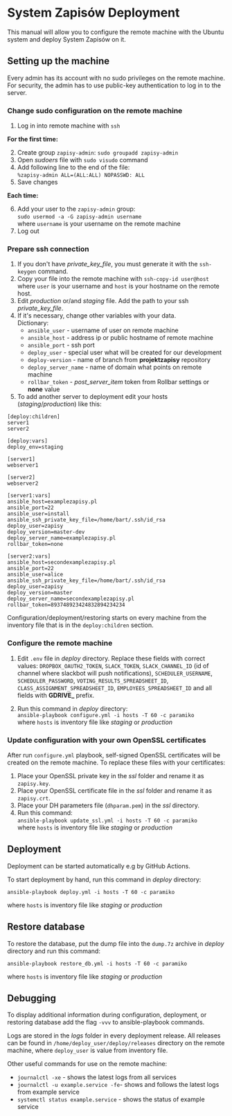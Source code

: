 # System Zapisów Deployment

This manual will allow you to configure the remote machine with the Ubuntu system and deploy System Zapisów on it. 

## Setting up the machine

Every admin has its account with no sudo privileges on the remote machine. For security, the admin has to use public-key authentication to log in to the server.

### Change sudo configuration on the remote machine

1. Log in into remote machine with `ssh`

__For the first time:__

2. Create group `zapisy-admin`: `sudo groupadd zapisy-admin`
3. Open *sudoers* file with `sudo visudo` command
4. Add following line to the end of the file:\
`%zapisy-admin ALL=(ALL:ALL) NOPASSWD: ALL`
5. Save changes

__Each time:__

6. Add your user to the `zapisy-admin` group:\
`sudo usermod -a -G zapisy-admin username`\
where `username` is your username on the remote machine
8. Log out


### Prepare ssh connection

1. If you don't have *private_key_file*, you must generate it with the `ssh-keygen` command.
2. Copy your file into the remote machine with `ssh-copy-id user@host`\
where `user` is your username and `host` is your hostname on the remote host.
3. Edit *production* or/and *staging* file. Add the path to your ssh *private_key_file*.
4. If it's necessary, change other variables with your data. \
	Dictionary:
	- `ansible_user` - username of user on remote machine
	- `ansible_host` - address ip or public hostname of remote machine
	- `ansible_port` - ssh port
	- `deploy_user` - special user what will be created for our development
	- `deploy-version` - name of branch from __projektzapisy__ repository
	- `deploy_server_name` - name of domain what points on remote machine
	- `rollbar_token` - *post_server_item* token from Rollbar settings or __none__ value
5. To add another server to deployment edit your hosts (*staging*/*production*) like this:

```
[deploy:children]
server1
server2

[deploy:vars]
deploy_env=staging

[server1]
webserver1

[server2]
webserver2

[server1:vars]
ansible_host=examplezapisy.pl
ansible_port=22
ansible_user=install
ansible_ssh_private_key_file=/home/bart/.ssh/id_rsa
deploy_user=zapisy
deploy_version=master-dev
deploy_server_name=examplezapisy.pl
rollbar_token=none

[server2:vars]
ansible_host=secondexamplezapisy.pl
ansible_port=22
ansible_user=alice
ansible_ssh_private_key_file=/home/bart/.ssh/id_rsa
deploy_user=zapisy
deploy_version=master
deploy_server_name=secondexamplezapisy.pl
rollbar_token=893748923424832894234234
```
 Configuration/deployment/restoring starts on every machine from the inventory file that is in the `deploy:children` section.

### Configure the remote machine

1. Edit `.env` file in *deploy* directory. Replace these fields with correct values:
`DROPBOX_OAUTH2_TOKEN`, `SLACK_TOKEN`, `SLACK_CHANNEL_ID` (id of channel where slackbot will push notifications), `SCHEDULER_USERNAME`, `SCHEDULER_PASSWORD`, `VOTING_RESULTS_SPREADSHEET_ID`, `CLASS_ASSIGNMENT_SPREADSHEET_ID`, `EMPLOYEES_SPREADSHEET_ID` and all fields with __GDRIVE\___ prefix.

2. Run this command in *deploy* directory:\
`ansible-playbook configure.yml -i hosts -T 60 -c paramiko` \
where `hosts` is inventory file like *staging* or *production*

### Update configuration with your own OpenSSL certificates
After run `configure.yml` playbook, self-signed OpenSSL certificates will be created on the remote machine. To replace these files with your certificates:
1. Place your OpenSSL private key in the *ssl* folder and rename it as `zapisy.key`.
2. Place your OpenSSL certificate file in the *ssl* folder and rename it as `zapisy.crt`.
3. Place your DH parameters file (`dhparam.pem`) in the *ssl* directory.
4. Run this command: \
	`ansible-playbook update_ssl.yml -i hosts -T 60 -c paramiko`\
	where `hosts` is inventory file like *staging* or *production*

## Deployment

Deployment can be started automatically e.g by GitHub Actions.

To start deployment by hand, run this command in *deploy* directory:
```
ansible-playbook deploy.yml -i hosts -T 60 -c paramiko
```
where `hosts` is inventory file like *staging* or *production*

## Restore database

To restore the database, put the dump file into the `dump.7z` archive in *deploy* directory and run this command:
```
ansible-playbook restore_db.yml -i hosts -T 60 -c paramiko
```
where `hosts` is inventory file like *staging* or *production*


## Debugging
To display additional information during configuration, deployment, or restoring database add the flag `-vvv` to ansible-playbook commands.

Logs are stored in the *logs* folder in every deployment release. All releases can be found in `/home/deploy_user/deploy/releases` directory on the remote machine, where `deploy_user` is value from inventory file.

Other useful commands for use on the remote machine:
- `journalctl -xe` - shows the latest logs from all services
- `journalctl -u example.service -fe`- shows and follows the latest logs from example service
- `systemctl status example.service` - shows the status of example service

